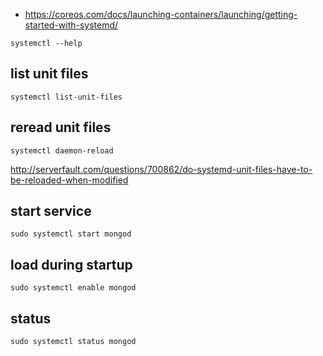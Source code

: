 - https://coreos.com/docs/launching-containers/launching/getting-started-with-systemd/

`systemctl --help`

## list unit files

`systemctl list-unit-files`

## reread unit files

`systemctl daemon-reload`

http://serverfault.com/questions/700862/do-systemd-unit-files-have-to-be-reloaded-when-modified

## start service

`sudo systemctl start mongod`

## load during startup

`sudo systemctl enable mongod`

## status

`sudo systemctl status mongod`
